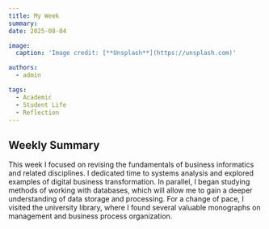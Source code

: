 ```yaml
---
title: My Week
summary: 
date: 2025-08-04

image:
  caption: 'Image credit: [**Unsplash**](https://unsplash.com)'

authors:
  - admin

tags:
  - Academic
  - Student Life
  - Reflection
---
```


## Weekly Summary  

This week I focused on revising the fundamentals of business informatics and related disciplines. I dedicated time to systems analysis and explored examples of digital business transformation. In parallel, I began studying methods of working with databases, which will allow me to gain a deeper understanding of data storage and processing. For a change of pace, I visited the university library, where I found several valuable monographs on management and business process organization.  

